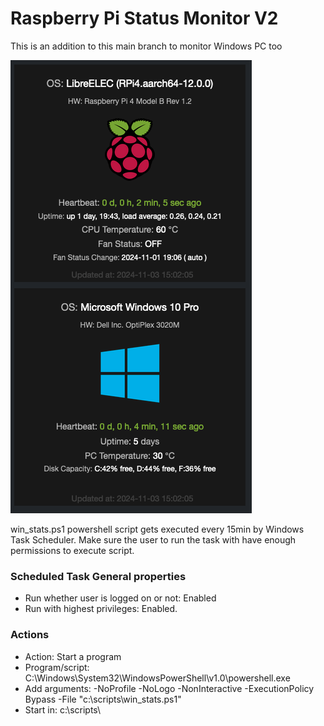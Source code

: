 <h1>Raspberry Pi Status Monitor V2</h1>

This is an addition to this main branch to monitor Windows PC too

![alt text](https://github.com/kkuderko/raspberry-pi-status-monitor/blob/v2/screenshot02.png)

win_stats.ps1 powershell script gets executed every 15min by Windows Task Scheduler.
Make sure the user to run the task with have enough permissions to execute script.

<h3>Scheduled Task General properties</h3>

- Run whether user is logged on or not: Enabled
- Run with highest privileges: Enabled.

<h3>Actions</h3>

- Action: Start a program
- Program/script: C:\Windows\System32\WindowsPowerShell\v1.0\powershell.exe
- Add arguments: -NoProfile -NoLogo -NonInteractive -ExecutionPolicy Bypass -File "c:\scripts\win_stats.ps1"
- Start in: c:\scripts\
